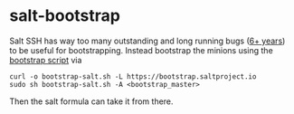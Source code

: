 # salt-bootstrap

Salt SSH has way too many outstanding and long running bugs ([6+ years](https://github.com/saltstack/salt/issues/31531)) to be useful for bootstrapping.
Instead bootstrap the minions using the [bootstrap script](https://github.com/saltstack/salt-bootstrap) via

```
curl -o bootstrap-salt.sh -L https://bootstrap.saltproject.io
sudo sh bootstrap-salt.sh -A <bootstrap_master>
```

Then the salt formula can take it from there.